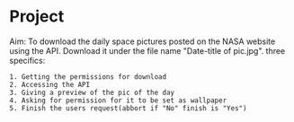 # Project

Aim: To download the daily space pictures posted on the NASA website using the API. Download it under the file name "Date-title of pic.jpg".
three specifics:

    1. Getting the permissions for download
    2. Accessing the API
    3. Giving a preview of the pic of the day 
    4. Asking for permission for it to be set as wallpaper
    5. Finish the users request(abbort if "No" finish is "Yes")
